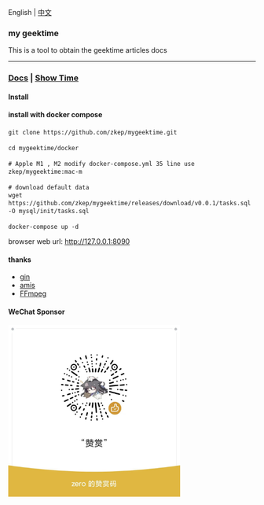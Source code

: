 English | [中文](./README.md)

### my geektime
This is a tool to obtain the geektime  articles docs

---

### [Docs](https://zkep.github.io/mygeektime/) | [Show Time](https://mygeektime.anyfun.tech)


#### Install

#### install with docker compose

```shell
git clone https://github.com/zkep/mygeektime.git

cd mygeektime/docker

# Apple M1 , M2 modify docker-compose.yml 35 line use zkep/mygeektime:mac-m

# download default data
wget https://github.com/zkep/mygeektime/releases/download/v0.0.1/tasks.sql -O mysql/init/tasks.sql

docker-compose up -d
```

browser web url:  http://127.0.0.1:8090


#### thanks
* [gin](https://github.com/gin-gonic/gin)
* [amis](https://github.com/baidu/amis)
* [FFmpeg](https://ffmpeg.org/download.html)



#### WeChat Sponsor

<picture>
  <img
    alt="sponsor"
    src="docs/images/sponsor.jpg"
    width="350px"
  />
</picture>


